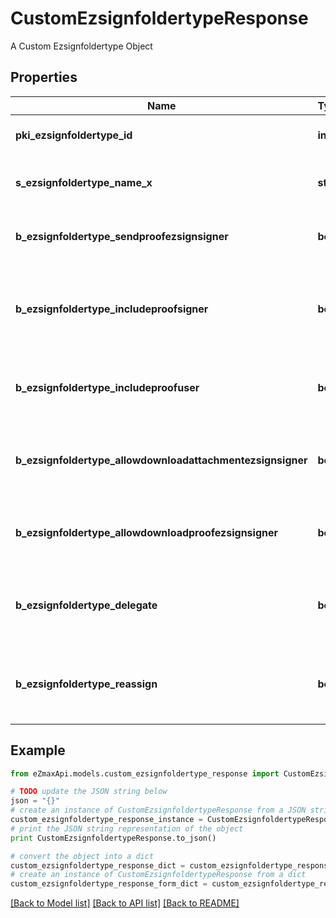 # CustomEzsignfoldertypeResponse

A Custom Ezsignfoldertype Object

## Properties

Name | Type | Description | Notes
------------ | ------------- | ------------- | -------------
**pki_ezsignfoldertype_id** | **int** | The unique ID of the Ezsignfoldertype. | 
**s_ezsignfoldertype_name_x** | **str** | The name of the Ezsignfoldertype in the language of the requester | [optional] 
**b_ezsignfoldertype_sendproofezsignsigner** | **bool** | Whether we send the proof in the email to Ezsignsigner | [optional] 
**b_ezsignfoldertype_includeproofsigner** | **bool** | THIS FIELD WILL BE DELETED. Whether we include the proof with the signed Ezsigndocument for Ezsignsigners | [optional] 
**b_ezsignfoldertype_includeproofuser** | **bool** | Whether we include the proof with the signed Ezsigndocument for users | [optional] 
**b_ezsignfoldertype_allowdownloadattachmentezsignsigner** | **bool** | Whether we allow the Ezsigndocument to be downloaded by an Ezsignsigner | [optional] 
**b_ezsignfoldertype_allowdownloadproofezsignsigner** | **bool** | Whether we allow the proof to be downloaded by an Ezsignsigner | [optional] 
**b_ezsignfoldertype_delegate** | **bool** | Wheter if delegation of signature is allowed to another user or not | [optional] 
**b_ezsignfoldertype_reassign** | **bool** | Wheter if Reassignment of signature is allowed to another signatory or not | [optional] 

## Example

```python
from eZmaxApi.models.custom_ezsignfoldertype_response import CustomEzsignfoldertypeResponse

# TODO update the JSON string below
json = "{}"
# create an instance of CustomEzsignfoldertypeResponse from a JSON string
custom_ezsignfoldertype_response_instance = CustomEzsignfoldertypeResponse.from_json(json)
# print the JSON string representation of the object
print CustomEzsignfoldertypeResponse.to_json()

# convert the object into a dict
custom_ezsignfoldertype_response_dict = custom_ezsignfoldertype_response_instance.to_dict()
# create an instance of CustomEzsignfoldertypeResponse from a dict
custom_ezsignfoldertype_response_form_dict = custom_ezsignfoldertype_response.from_dict(custom_ezsignfoldertype_response_dict)
```
[[Back to Model list]](../README.md#documentation-for-models) [[Back to API list]](../README.md#documentation-for-api-endpoints) [[Back to README]](../README.md)


